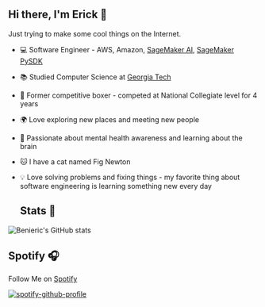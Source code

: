 ## Hi there, I'm Erick 👋

Just trying to make some cool things on the Internet.

- 💻 Software Engineer - AWS, Amazon, [SageMaker AI](https://aws.amazon.com/sagemaker/), [SageMaker PySDK](https://aws.amazon.com/blogs/machine-learning/accelerate-your-ml-lifecycle-using-the-new-and-improved-amazon-sagemaker-python-sdk-part-1-modeltrainer/)
- 📚 Studied Computer Science at [Georgia Tech](https://www.cc.gatech.edu/)
- 🥊 Former competitive boxer - competed at National Collegiate level for 4 years
- 🌍 Love exploring new places and meeting new people
- 🧠 Passionate about mental health awareness and learning about the brain
- 🐱 I have a cat named Fig Newton
- 💡 Love solving problems and fixing things - my favorite thing about software engineering is learning something new every day

  ## Stats 👾
![Benieric's GitHub stats](https://github-readme-stats.vercel.app/api?username=benieric&show_icons=true&rank_icon=github&include_all_commits=true&custom_title=Erick's%20GitHub%20Stats&theme=midnight-purple)

## Spotify 🎧
Follow Me on [Spotify](https://open.spotify.com/user/k6gjaxcjrz8r5essn45utps1x?si=41e9530b20ae4ae2)

[![spotify-github-profile](https://spotify-github-profile.kittinanx.com/api/view?uid=k6gjaxcjrz8r5essn45utps1x&cover_image=true&theme=novatorem&show_offline=true&background_color=121212&interchange=false&bar_color=9930ae&bar_color_cover=false)](https://spotify-github-profile.kittinanx.com/api/view?uid=k6gjaxcjrz8r5essn45utps1x&redirect=true)

<!--
**benieric/benieric** is a ✨ _special_ ✨ repository because its `README.md` (this file) appears on your GitHub profile.

Here are some ideas to get you started:

- 🔭 I’m currently working on ...
- 🌱 I’m currently learning ...
- 👯 I’m looking to collaborate on ...
- 🤔 I’m looking for help with ...
- 💬 Ask me about ...
- 📫 How to reach me: ...
- 😄 Pronouns: ...
- ⚡ Fun fact: ...
-->
